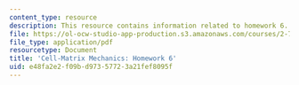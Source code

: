 ```yaml
---
content_type: resource
description: This resource contains information related to homework 6.
file: https://ol-ocw-studio-app-production.s3.amazonaws.com/courses/2-785j-cell-matrix-mechanics-fall-2014/e48fa2e2f09bd97357723a21fef8095f_MIT2_785JF14_Homework_6.pdf
file_type: application/pdf
resourcetype: Document
title: 'Cell-Matrix Mechanics: Homework 6'
uid: e48fa2e2-f09b-d973-5772-3a21fef8095f
---
```

